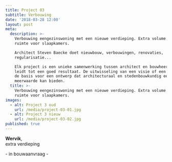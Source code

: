 ```yaml
---
title: Project 03
subtitle: Verbouwing
date: '2018-03-28 12:00'
layout: post
meta:
  description: >-
    Verbouwing eengezinswoning met een nieuwe verdieping. Extra volume. Nieuwe
    ruimte voor slaapkamers.

    Architect Steven Baecke doet nieuwbouw, verbouwingen, renovaties,
    regularisatie...

    Elk project is een unieke samenwerking tussen architect en bouwheer, dat
    leidt tot een goed resultaat. De uitwisseling van een visie of een idee is
    de basis voor een ontwerp dat architecturaal en stedenbouwkundig een
    meerwaarde kan bieden. 
  title: >-
    Verbouwing eengezinswoning met een nieuwe verdieping. Extra volume. Nieuwe
    ruimte voor slaapkamers.
images:
  - alt: Project 3 oud
    url: /media/project-03-01.jpg
  - alt: Project 3 nieuw
    url: /media/project-03-02.jpg
published: true
---
```

**Wervik**,\
extra verdieping

\- in bouwaanvraag -

